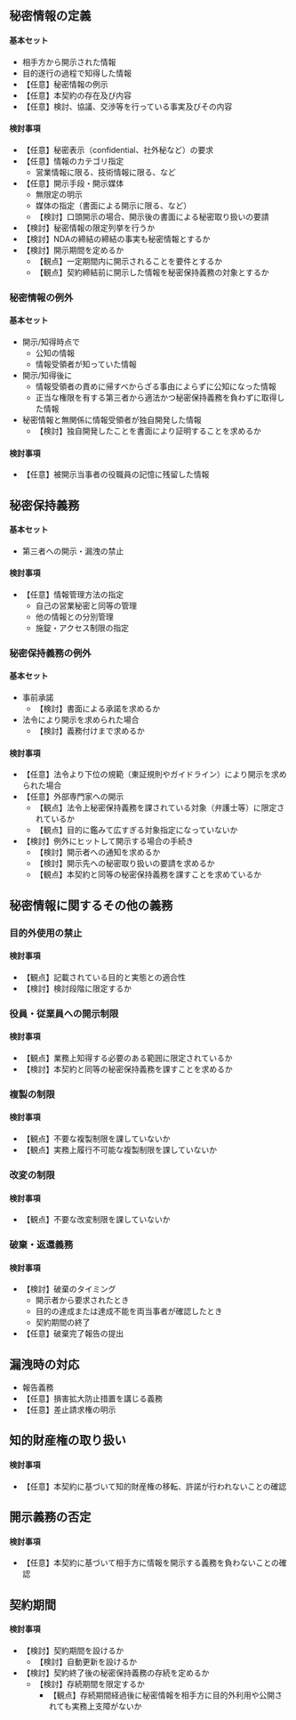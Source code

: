 ## 秘密情報の定義
#### 基本セット
- 相手方から開示された情報
- 目的遂行の過程で知得した情報
- 【任意】秘密情報の例示
- 【任意】本契約の存在及び内容
- 【任意】検討、協議、交渉等を行っている事実及びその内容

#### 検討事項
- 【任意】秘密表示（confidential、社外秘など）の要求
- 【任意】情報のカテゴリ指定
  - 営業情報に限る、技術情報に限る、など
- 【任意】開示手段・開示媒体
  - 無限定の明示
  - 媒体の指定（書面による開示に限る、など）
  - 【検討】口頭開示の場合、開示後の書面による秘密取り扱いの要請
- 【検討】秘密情報の限定列挙を行うか
- 【検討】NDAの締結の締結の事実も秘密情報とするか
- 【検討】開示期間を定めるか
  - 【観点】一定期間内に開示されることを要件とするか
  - 【観点】契約締結前に開示した情報を秘密保持義務の対象とするか

### 秘密情報の例外
#### 基本セット
-  開示/知得時点で
   - 公知の情報 
   - 情報受領者が知っていた情報
- 開示/知得後に
  - 情報受領者の責めに帰すべからざる事由によらずに公知になった情報
  - 正当な権限を有する第三者から適法かつ秘密保持義務を負わずに取得した情報
- 秘密情報と無関係に情報受領者が独自開発した情報
  - 【検討】独自開発したことを書面により証明することを求めるか

#### 検討事項
- 【任意】被開示当事者の役職員の記憶に残留した情報

## 秘密保持義務
#### 基本セット
- 第三者への開示・漏洩の禁止

#### 検討事項
- 【任意】情報管理方法の指定
  - 自己の営業秘密と同等の管理
  - 他の情報との分別管理
  - 施錠・アクセス制限の指定

### 秘密保持義務の例外
#### 基本セット
- 事前承諾
  - 【検討】書面による承諾を求めるか
- 法令により開示を求められた場合
  - 【検討】義務付けまで求めるか

#### 検討事項
- 【任意】法令より下位の規範（東証規則やガイドライン）により開示を求められた場合
- 【任意】外部専門家への開示
  - 【観点】法令上秘密保持義務を課されている対象（弁護士等）に限定されているか
  - 【観点】目的に鑑みて広すぎる対象指定になっていないか
- 【検討】例外にヒットして開示する場合の手続き
  - 【検討】開示者への通知を求めるか
  - 【検討】開示先への秘密取り扱いの要請を求めるか
  - 【観点】本契約と同等の秘密保持義務を課すことを求めているか

## 秘密情報に関するその他の義務
### 目的外使用の禁止
#### 検討事項
- 【観点】記載されている目的と実態との適合性
- 【検討】検討段階に限定するか

### 役員・従業員への開示制限
#### 検討事項
- 【観点】業務上知得する必要のある範囲に限定されているか
- 【検討】本契約と同等の秘密保持義務を課すことを求めるか

### 複製の制限
#### 検討事項
- 【観点】不要な複製制限を課していないか
- 【観点】実務上履行不可能な複製制限を課していないか

### 改変の制限
#### 検討事項
- 【観点】不要な改変制限を課していないか

### 破棄・返還義務
#### 検討事項
- 【検討】破棄のタイミング
  - 開示者から要求されたとき
  - 目的の達成または達成不能を両当事者が確認したとき
  - 契約期間の終了
- 【任意】破棄完了報告の提出

## 漏洩時の対応
- 報告義務
- 【任意】損害拡大防止措置を講じる義務
- 【任意】差止請求権の明示

## 知的財産権の取り扱い
#### 検討事項
- 【任意】本契約に基づいて知的財産権の移転、許諾が行われないことの確認

## 開示義務の否定
#### 検討事項
- 【任意】本契約に基づいて相手方に情報を開示する義務を負わないことの確認

## 契約期間
#### 検討事項
- 【検討】契約期間を設けるか
  - 【検討】自動更新を設けるか
- 【検討】契約終了後の秘密保持義務の存続を定めるか
  - 【検討】存続期間を限定するか
    - 【観点】存続期間経過後に秘密情報を相手方に目的外利用や公開されても実務上支障がないか
